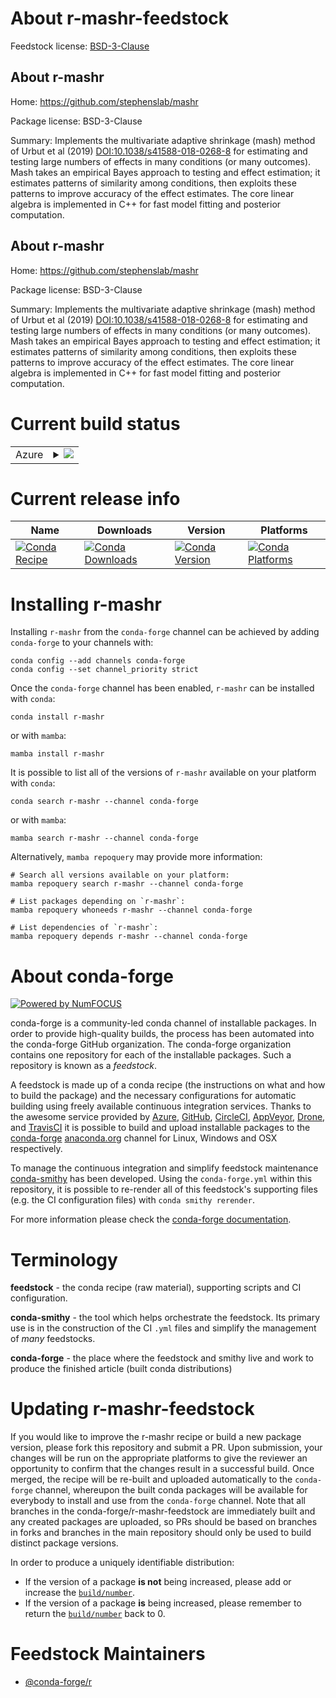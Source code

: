 About r-mashr-feedstock
=======================

Feedstock license: [BSD-3-Clause](https://github.com/conda-forge/r-mashr-feedstock/blob/main/LICENSE.txt)


About r-mashr
-------------

Home: https://github.com/stephenslab/mashr

Package license: BSD-3-Clause

Summary: Implements the multivariate adaptive shrinkage (mash) method of Urbut et al (2019) <DOI:10.1038/s41588-018-0268-8> for estimating and testing large numbers of effects in many conditions (or many outcomes). Mash takes an empirical Bayes approach to testing and effect estimation; it estimates patterns of similarity among conditions, then exploits these patterns to improve accuracy of the effect estimates. The core linear algebra is implemented in C++ for fast model fitting and posterior computation.

About r-mashr
-------------

Home: https://github.com/stephenslab/mashr

Package license: BSD-3-Clause

Summary: Implements the multivariate adaptive shrinkage (mash) method of Urbut et al (2019) <DOI:10.1038/s41588-018-0268-8> for estimating and testing large numbers of effects in many conditions (or many outcomes). Mash takes an empirical Bayes approach to testing and effect estimation; it estimates patterns of similarity among conditions, then exploits these patterns to improve accuracy of the effect estimates. The core linear algebra is implemented in C++ for fast model fitting and posterior computation.

Current build status
====================


<table>
    
  <tr>
    <td>Azure</td>
    <td>
      <details>
        <summary>
          <a href="https://dev.azure.com/conda-forge/feedstock-builds/_build/latest?definitionId=23206&branchName=main">
            <img src="https://dev.azure.com/conda-forge/feedstock-builds/_apis/build/status/r-mashr-feedstock?branchName=main">
          </a>
        </summary>
        <table>
          <thead><tr><th>Variant</th><th>Status</th></tr></thead>
          <tbody><tr>
              <td>linux_64_r_base4.3</td>
              <td>
                <a href="https://dev.azure.com/conda-forge/feedstock-builds/_build/latest?definitionId=23206&branchName=main">
                  <img src="https://dev.azure.com/conda-forge/feedstock-builds/_apis/build/status/r-mashr-feedstock?branchName=main&jobName=linux&configuration=linux%20linux_64_r_base4.3" alt="variant">
                </a>
              </td>
            </tr><tr>
              <td>linux_64_r_base4.4</td>
              <td>
                <a href="https://dev.azure.com/conda-forge/feedstock-builds/_build/latest?definitionId=23206&branchName=main">
                  <img src="https://dev.azure.com/conda-forge/feedstock-builds/_apis/build/status/r-mashr-feedstock?branchName=main&jobName=linux&configuration=linux%20linux_64_r_base4.4" alt="variant">
                </a>
              </td>
            </tr><tr>
              <td>linux_aarch64_r_base4.3</td>
              <td>
                <a href="https://dev.azure.com/conda-forge/feedstock-builds/_build/latest?definitionId=23206&branchName=main">
                  <img src="https://dev.azure.com/conda-forge/feedstock-builds/_apis/build/status/r-mashr-feedstock?branchName=main&jobName=linux&configuration=linux%20linux_aarch64_r_base4.3" alt="variant">
                </a>
              </td>
            </tr><tr>
              <td>linux_aarch64_r_base4.4</td>
              <td>
                <a href="https://dev.azure.com/conda-forge/feedstock-builds/_build/latest?definitionId=23206&branchName=main">
                  <img src="https://dev.azure.com/conda-forge/feedstock-builds/_apis/build/status/r-mashr-feedstock?branchName=main&jobName=linux&configuration=linux%20linux_aarch64_r_base4.4" alt="variant">
                </a>
              </td>
            </tr><tr>
              <td>linux_ppc64le_r_base4.3</td>
              <td>
                <a href="https://dev.azure.com/conda-forge/feedstock-builds/_build/latest?definitionId=23206&branchName=main">
                  <img src="https://dev.azure.com/conda-forge/feedstock-builds/_apis/build/status/r-mashr-feedstock?branchName=main&jobName=linux&configuration=linux%20linux_ppc64le_r_base4.3" alt="variant">
                </a>
              </td>
            </tr><tr>
              <td>linux_ppc64le_r_base4.4</td>
              <td>
                <a href="https://dev.azure.com/conda-forge/feedstock-builds/_build/latest?definitionId=23206&branchName=main">
                  <img src="https://dev.azure.com/conda-forge/feedstock-builds/_apis/build/status/r-mashr-feedstock?branchName=main&jobName=linux&configuration=linux%20linux_ppc64le_r_base4.4" alt="variant">
                </a>
              </td>
            </tr><tr>
              <td>osx_64_r_base4.3</td>
              <td>
                <a href="https://dev.azure.com/conda-forge/feedstock-builds/_build/latest?definitionId=23206&branchName=main">
                  <img src="https://dev.azure.com/conda-forge/feedstock-builds/_apis/build/status/r-mashr-feedstock?branchName=main&jobName=osx&configuration=osx%20osx_64_r_base4.3" alt="variant">
                </a>
              </td>
            </tr><tr>
              <td>osx_64_r_base4.4</td>
              <td>
                <a href="https://dev.azure.com/conda-forge/feedstock-builds/_build/latest?definitionId=23206&branchName=main">
                  <img src="https://dev.azure.com/conda-forge/feedstock-builds/_apis/build/status/r-mashr-feedstock?branchName=main&jobName=osx&configuration=osx%20osx_64_r_base4.4" alt="variant">
                </a>
              </td>
            </tr><tr>
              <td>osx_arm64_r_base4.3</td>
              <td>
                <a href="https://dev.azure.com/conda-forge/feedstock-builds/_build/latest?definitionId=23206&branchName=main">
                  <img src="https://dev.azure.com/conda-forge/feedstock-builds/_apis/build/status/r-mashr-feedstock?branchName=main&jobName=osx&configuration=osx%20osx_arm64_r_base4.3" alt="variant">
                </a>
              </td>
            </tr><tr>
              <td>osx_arm64_r_base4.4</td>
              <td>
                <a href="https://dev.azure.com/conda-forge/feedstock-builds/_build/latest?definitionId=23206&branchName=main">
                  <img src="https://dev.azure.com/conda-forge/feedstock-builds/_apis/build/status/r-mashr-feedstock?branchName=main&jobName=osx&configuration=osx%20osx_arm64_r_base4.4" alt="variant">
                </a>
              </td>
            </tr><tr>
              <td>win_64_r_base4.3</td>
              <td>
                <a href="https://dev.azure.com/conda-forge/feedstock-builds/_build/latest?definitionId=23206&branchName=main">
                  <img src="https://dev.azure.com/conda-forge/feedstock-builds/_apis/build/status/r-mashr-feedstock?branchName=main&jobName=win&configuration=win%20win_64_r_base4.3" alt="variant">
                </a>
              </td>
            </tr><tr>
              <td>win_64_r_base4.4</td>
              <td>
                <a href="https://dev.azure.com/conda-forge/feedstock-builds/_build/latest?definitionId=23206&branchName=main">
                  <img src="https://dev.azure.com/conda-forge/feedstock-builds/_apis/build/status/r-mashr-feedstock?branchName=main&jobName=win&configuration=win%20win_64_r_base4.4" alt="variant">
                </a>
              </td>
            </tr>
          </tbody>
        </table>
      </details>
    </td>
  </tr>
</table>

Current release info
====================

| Name | Downloads | Version | Platforms |
| --- | --- | --- | --- |
| [![Conda Recipe](https://img.shields.io/badge/recipe-r--mashr-green.svg)](https://anaconda.org/conda-forge/r-mashr) | [![Conda Downloads](https://img.shields.io/conda/dn/conda-forge/r-mashr.svg)](https://anaconda.org/conda-forge/r-mashr) | [![Conda Version](https://img.shields.io/conda/vn/conda-forge/r-mashr.svg)](https://anaconda.org/conda-forge/r-mashr) | [![Conda Platforms](https://img.shields.io/conda/pn/conda-forge/r-mashr.svg)](https://anaconda.org/conda-forge/r-mashr) |

Installing r-mashr
==================

Installing `r-mashr` from the `conda-forge` channel can be achieved by adding `conda-forge` to your channels with:

```
conda config --add channels conda-forge
conda config --set channel_priority strict
```

Once the `conda-forge` channel has been enabled, `r-mashr` can be installed with `conda`:

```
conda install r-mashr
```

or with `mamba`:

```
mamba install r-mashr
```

It is possible to list all of the versions of `r-mashr` available on your platform with `conda`:

```
conda search r-mashr --channel conda-forge
```

or with `mamba`:

```
mamba search r-mashr --channel conda-forge
```

Alternatively, `mamba repoquery` may provide more information:

```
# Search all versions available on your platform:
mamba repoquery search r-mashr --channel conda-forge

# List packages depending on `r-mashr`:
mamba repoquery whoneeds r-mashr --channel conda-forge

# List dependencies of `r-mashr`:
mamba repoquery depends r-mashr --channel conda-forge
```


About conda-forge
=================

[![Powered by
NumFOCUS](https://img.shields.io/badge/powered%20by-NumFOCUS-orange.svg?style=flat&colorA=E1523D&colorB=007D8A)](https://numfocus.org)

conda-forge is a community-led conda channel of installable packages.
In order to provide high-quality builds, the process has been automated into the
conda-forge GitHub organization. The conda-forge organization contains one repository
for each of the installable packages. Such a repository is known as a *feedstock*.

A feedstock is made up of a conda recipe (the instructions on what and how to build
the package) and the necessary configurations for automatic building using freely
available continuous integration services. Thanks to the awesome service provided by
[Azure](https://azure.microsoft.com/en-us/services/devops/), [GitHub](https://github.com/),
[CircleCI](https://circleci.com/), [AppVeyor](https://www.appveyor.com/),
[Drone](https://cloud.drone.io/welcome), and [TravisCI](https://travis-ci.com/)
it is possible to build and upload installable packages to the
[conda-forge](https://anaconda.org/conda-forge) [anaconda.org](https://anaconda.org/)
channel for Linux, Windows and OSX respectively.

To manage the continuous integration and simplify feedstock maintenance
[conda-smithy](https://github.com/conda-forge/conda-smithy) has been developed.
Using the ``conda-forge.yml`` within this repository, it is possible to re-render all of
this feedstock's supporting files (e.g. the CI configuration files) with ``conda smithy rerender``.

For more information please check the [conda-forge documentation](https://conda-forge.org/docs/).

Terminology
===========

**feedstock** - the conda recipe (raw material), supporting scripts and CI configuration.

**conda-smithy** - the tool which helps orchestrate the feedstock.
                   Its primary use is in the construction of the CI ``.yml`` files
                   and simplify the management of *many* feedstocks.

**conda-forge** - the place where the feedstock and smithy live and work to
                  produce the finished article (built conda distributions)


Updating r-mashr-feedstock
==========================

If you would like to improve the r-mashr recipe or build a new
package version, please fork this repository and submit a PR. Upon submission,
your changes will be run on the appropriate platforms to give the reviewer an
opportunity to confirm that the changes result in a successful build. Once
merged, the recipe will be re-built and uploaded automatically to the
`conda-forge` channel, whereupon the built conda packages will be available for
everybody to install and use from the `conda-forge` channel.
Note that all branches in the conda-forge/r-mashr-feedstock are
immediately built and any created packages are uploaded, so PRs should be based
on branches in forks and branches in the main repository should only be used to
build distinct package versions.

In order to produce a uniquely identifiable distribution:
 * If the version of a package **is not** being increased, please add or increase
   the [``build/number``](https://docs.conda.io/projects/conda-build/en/latest/resources/define-metadata.html#build-number-and-string).
 * If the version of a package **is** being increased, please remember to return
   the [``build/number``](https://docs.conda.io/projects/conda-build/en/latest/resources/define-metadata.html#build-number-and-string)
   back to 0.

Feedstock Maintainers
=====================

* [@conda-forge/r](https://github.com/orgs/conda-forge/teams/r/)

